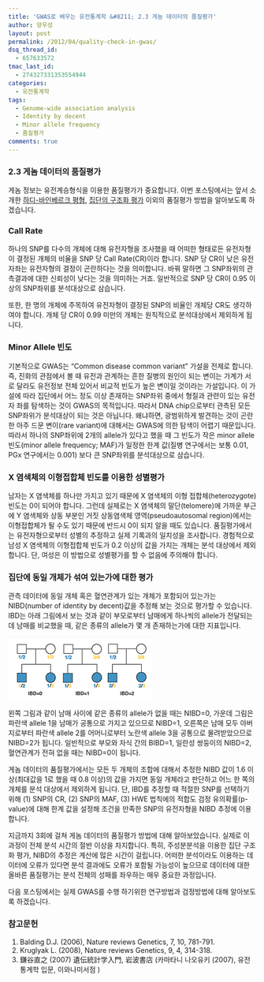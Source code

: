 ```yaml
---
title: 'GWAS로 배우는 유전통계학 &#8211; 2.3 게놈 데이터의 품질평가'
author: 양우성
layout: post
permalink: /2012/04/quality-check-in-gwas/
dsq_thread_id:
  - 657633572
tmac_last_id:
  - 274327331353554944
categories:
  - 유전통계학
tags:
  - Genome-wide association analysis
  - Identity by decent
  - Minor allele frequency
  - 품질평가
comments: true
---
```

### 2.3 게놈 데이터의 품질평가 

게놈 정보는 유전계승형식을 이용한 품질평가가 중요합니다. 이번 포스팅에서는 앞서 소개한 [하디-바인베르크 평형](http://wsyang.com/2012/03/gwas2-hw/), [집단의 구조화 평가](http://wsyang.com/2012/04/gwas-2-2-population-structure/) 이외의 품질평가 방법을 알아보도록 하겠습니다.

### Call Rate 

하나의 SNP를 다수의 개체에 대해 유전자형을 조사했을 때 어떠한 형태로든 유전자형이 결정된 개체의 비율을 SNP 당 Call Rate(CR)이라 합니다. SNP 당 CR이 낮은 유전자좌는 유전자형의 결정이 곤란하다는 것을 의미합니다. 바꿔 말하면 그 SNP좌위의 관측결과에 대한 신뢰성이 낮다는 것을 의미하는 거죠. 일반적으로 SNP 당 CR이 0.95 이상의 SNP좌위를 분석대상으로 삼습니다.  

  
또한, 한 명의 개체에 주목하여 유전자형이 결정된 SNP의 비율인 개체당 CR도 생각하여야 합니다. 개체 당 CR이 0.99 미만의 개체는 원칙적으로 분석대상에서 제외하게 됩니다.

### Minor Allele 빈도 

기본적으로 GWAS는 &#8220;Common disease common variant&#8221; 가설을 전제로 합니다. 즉, 진화의 관점에서 볼 때 유전과 관계하는 흔한 질병의 원인이 되는 변이는 가계가 서로 달라도 유전정보 전체 있어서 비교적 빈도가 높은 변이일 것이라는 가설입니다. 이 가설에 따라 집단에서 어느 정도 이상 존재하는 SNP좌위 중에서 형질과 관련이 있는 유전자 좌를 탐색하는 것이 GWAS의 목적입니다. 따라서 DNA chip으로부터 관측된 모든 SNP좌위가 분석대상이 되는 것은 아닙니다. 왜냐하면, 광범위하게 발견하는 것이 곤란한 아주 드문 변이(rare variant)에 대해서는 GWAS에 의한 탐색이 어렵기 때문입니다. 따라서 하나의 SNP좌위에 2개의 allele가 있다고 했을 때 그 빈도가 작은 minor allele 빈도(minor allele frequency; MAF)가 일정한 한계 값(질병 연구에서는 보통 0.01, PGx 연구에서는 0.001) 보다 큰 SNP좌위를 분석대상으로 삼습니다.

### X 염색체의 이형접합체 빈도를 이용한 성별평가 

남자는 X 염색체를 하나만 가지고 있기 때문에 X 염색체의 이형 접합체(heterozygote) 빈도는 0이 되어야 합니다. 그런데 실제로는 X 염색체의 말단(telomere)에 가까운 부근에 Y 염색체와 상동 부분인 거짓 상동염색체 영역(pseudoautosomal region)에서는 이형접합체가 될 수도 있기 때문에 반드시 0이 되지 알을 때도 있습니다. 품질평가에서는 유전자형으로부터 성별의 추정하고 실제 기록과의 일치성을 조사합니다. 경험적으로 남성 X 염색체의 이형접합체 빈도가 0.2 이상의 값을 가지는 개체는 분석 대상에서 제외합니다. 단, 여성은 이 방법으로 성별평가를 할 수 없음에 주의해야 합니다.

### 집단에 동일 개체가 섞여 있는가에 대한 평가 

관측 데이터에 동일 개체 혹은 혈연관계가 있는 개체가 포함되어 있는가는 NIBD(number of identity by decent)값을 추정해 보는 것으로 평가할 수 있습니다. IBD는 아래 그림에서 보는 것과 같이 부모로부터 남매에게 하나씩의 allele가 전달되는데 남매를 비교했을 때, 같은 종류의 allele가 몇 개 존재하는가에 대한 지표입니다.

![](/images/2012-04-03-fig1.gif)

왼쪽 그림과 같이 남매 사이에 같은 종류의 allele가 없을 때는 NIBD=0, 가운데 그림은 파란색 allele 1을 남매가 공통으로 가지고 있으므로 NIBD=1, 오른쪽은 남매 모두 아버지로부터 파란색 allele 2를 어머니로부터 노란색 allele 3을 공통으로 물려받았으므로 NIBD=2가 됩니다. 일반적으로 부모와 자식 간의 BIBD=1, 일란성 쌍둥이의 NIBD=2, 혈연관계가 전혀 없을 때는 NIBD=0이 됩니다.

게놈 데이터의 품질평가에서는 모든 두 개체의 조합에 대해서 추정한 NIBD 값이 1.6 이상(최대값을 1로 했을 때 0.8 이상)의 값을 가지면 동일 개체라고 판단하고 어느 한 쪽의 개체를 분석 대상에서 제외하게 됩니다. 단, IBD를 추정할 때 적절한 SNP를 선택하기 위해 (1) SNP의 CR, (2) SNP의 MAF, (3) HWE 법칙에의 적합도 검정 유의확률(p-value)에 대해 한계 값을 설정해 조건을 만족한 SNP의 유전자형을 NIBD 추정에 이용합니다.

지금까지 3회에 걸쳐 게놈 데이터의 품질평가 방법에 대해 알아보았습니다. 실제로 이 과정이 전체 분석 시간의 절반 이상을 차지합니다. 특히, 주성분분석을 이용한 집단 구조화 평가, NIBD의 추정은 계산에 많은 시간이 걸립니다. 어떠한 분석이라도 이용하는 데이터에 오류가 있다면 분석 결과에도 오류가 포함될 가능성이 높으므로 데이터에 대한 올바른 품질평가는 분석 전체의 성패를 좌우하는 매우 중요한 과정입니다.

다음 포스팅에서는 실제 GWAS를 수행 하기위한 연구방법과 검정방법에 대해 알아보도록 하겠습니다.

### 참고문헌 

1.  Balding D.J. (2006), Nature reviews Genetics, 7, 10, 781-791.
2.  Kruglyak L. (2008), Nature reviews Genetics, 9, 4, 314-318.
3.  鎌谷直之 (2007) 遺伝統計学入門, 岩波書店 (카마타니 나오유키 (2007), 유전통계학 입문, 이와나미서점 )
